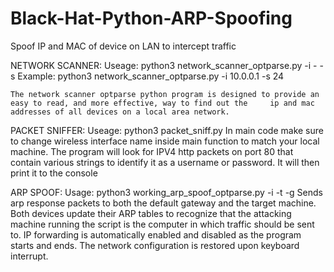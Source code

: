 # Black-Hat-Python-ARP-Spoofing
Spoof IP and MAC of device on LAN to intercept traffic

NETWORK SCANNER:
Useage: python3 network_scanner_optparse.py -i -<default gateway ip> -s <cidr notation of network submask>
Example: python3 network_scanner_optparse.py -i 10.0.0.1 -s 24
    
    The network scanner optparse python program is designed to provide an easy to read, and more effective, way to find out the     ip and mac addresses of all devices on a local area network. 
    
PACKET SNIFFER:
Useage: python3 packet_sniff.py
In main code make sure to change wireless interface name inside main function to match your local machine.
    The program will look for IPV4 http packets on port 80 that contain various strings to identify it as a username or             password. It will then print it to the console
    
ARP SPOOF:
Usage: python3 working_arp_spoof_optparse.py -i <interface name> -t <target ip> -g <gateway ip>
    Sends arp response packets to both the default gateway and the target machine. Both devices update their ARP tables to         recognize that the attacking machine running the script is the computer in which traffic should be sent to. IP forwarding       is automatically enabled and disabled as the program starts and ends. The network configuration is restored upon keyboard       interrupt.
